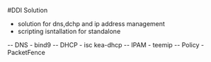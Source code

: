 #DDI Solution

- solution for dns,dchp and ip address management
- scripting isntallation for standalone

-- DNS - bind9
-- DHCP - isc kea-dhcp
-- IPAM - teemip
-- Policy - PacketFence
